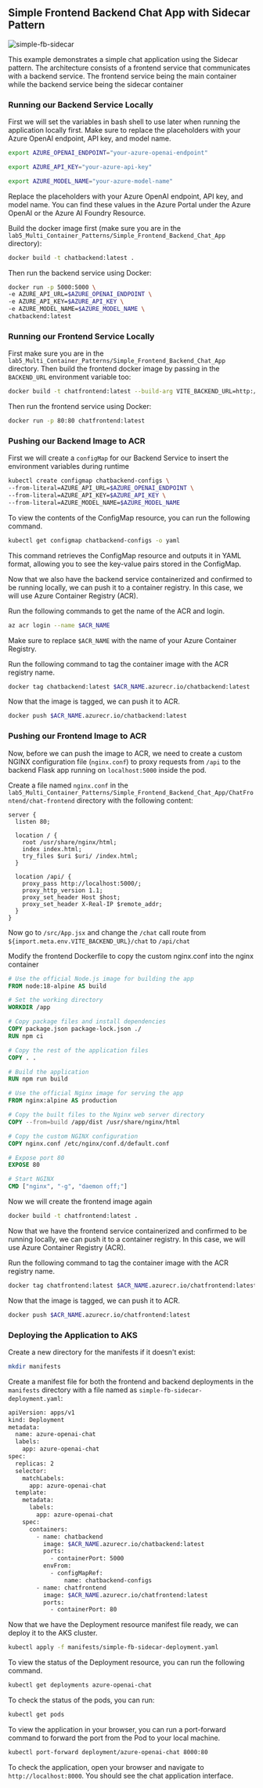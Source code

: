 ## Simple Frontend Backend Chat App with Sidecar Pattern

![simple-fb-sidecar](./Assets/simple-fb-sidecar.png)

This example demonstrates a simple chat application using the Sidecar pattern. The architecture consists of a frontend service that communicates with a backend service. The frontend service being the main container while the backend service being the sidecar container

### Running our Backend Service Locally

First we will set the variables in bash shell to use later when running the application locally first. Make sure to replace the placeholders with your Azure OpenAI endpoint, API key, and model name.

```bash
export AZURE_OPENAI_ENDPOINT="your-azure-openai-endpoint"
```

```bash
export AZURE_API_KEY="your-azure-api-key"
```

```bash
export AZURE_MODEL_NAME="your-azure-model-name"
```

Replace the placeholders with your Azure OpenAI endpoint, API key, and model name. You can find these values in the Azure Portal under the Azure OpenAI or the Azure AI Foundry Resource.

Build the docker image first (make sure you are in the `lab5_Multi_Container_Patterns/Simple_Frontend_Backend_Chat_App` directory):
```bash
docker build -t chatbackend:latest .
```

Then run the backend service using Docker:
```bash
docker run -p 5000:5000 \
-e AZURE_API_URL=$AZURE_OPENAI_ENDPOINT \
-e AZURE_API_KEY=$AZURE_API_KEY \
-e AZURE_MODEL_NAME=$AZURE_MODEL_NAME \
chatbackend:latest
```

### Running our Frontend Service Locally

First make sure you are in the `lab5_Multi_Container_Patterns/Simple_Frontend_Backend_Chat_App` directory. Then build the frontend docker image by passing in the `BACKEND_URL` environment variable too:
```bash
docker build -t chatfrontend:latest --build-arg VITE_BACKEND_URL=http://localhost:5000 .
```

Then run the frontend service using Docker:
```bash
docker run -p 80:80 chatfrontend:latest
```

### Pushing our Backend Image to ACR

First we will create a `configMap` for our Backend Service to insert the environment variables during runtime

```bash
kubectl create configmap chatbackend-configs \
--from-literal=AZURE_API_URL=$AZURE_OPENAI_ENDPOINT \
--from-literal=AZURE_API_KEY=$AZURE_API_KEY \
--from-literal=AZURE_MODEL_NAME=$AZURE_MODEL_NAME
```

To view the contents of the ConfigMap resource, you can run the following command.
```bash
kubectl get configmap chatbackend-configs -o yaml
```

This command retrieves the ConfigMap resource and outputs it in YAML format, allowing you to see the key-value pairs stored in the ConfigMap.

Now that we also have the backend service containerized and confirmed to be running locally, we can push it to a container registry. In this case, we will use Azure Container Registry (ACR).

Run the following commands to get the name of the ACR and login.
```bash
az acr login --name $ACR_NAME
```
Make sure to replace `$ACR_NAME` with the name of your Azure Container Registry.

Run the following command to tag the container image with the ACR registry name.
```bash
docker tag chatbackend:latest $ACR_NAME.azurecr.io/chatbackend:latest
```

Now that the image is tagged, we can push it to ACR.
```bash
docker push $ACR_NAME.azurecr.io/chatbackend:latest
```

### Pushing our Frontend Image to ACR
Now, before we can push the image to ACR, we need to create a custom NGINX configuration file (`nginx.conf`) to proxy requests from `/api` to the backend Flask app running on `localhost:5000` inside the pod.

Create a file named `nginx.conf` in the `lab5_Multi_Container_Patterns/Simple_Frontend_Backend_Chat_App/ChatFrontend/chat-frontend` directory with the following content:

```nginx
server {
  listen 80;

  location / {
    root /usr/share/nginx/html;
    index index.html;
    try_files $uri $uri/ /index.html;
  }

  location /api/ {
    proxy_pass http://localhost:5000/;
    proxy_http_version 1.1;
    proxy_set_header Host $host;
    proxy_set_header X-Real-IP $remote_addr;
  }
}
```

Now go to `/src/App.jsx` and change the `/chat` call route from `${import.meta.env.VITE_BACKEND_URL}/chat` to `/api/chat` 

Modify the frontend Dockerfile to copy the custom nginx.conf into the nginx container
```Dockerfile
# Use the official Node.js image for building the app
FROM node:18-alpine AS build

# Set the working directory
WORKDIR /app

# Copy package files and install dependencies
COPY package.json package-lock.json ./
RUN npm ci

# Copy the rest of the application files
COPY . .

# Build the application
RUN npm run build

# Use the official Nginx image for serving the app
FROM nginx:alpine AS production

# Copy the built files to the Nginx web server directory
COPY --from=build /app/dist /usr/share/nginx/html

# Copy the custom NGINX configuration
COPY nginx.conf /etc/nginx/conf.d/default.conf

# Expose port 80
EXPOSE 80

# Start NGINX
CMD ["nginx", "-g", "daemon off;"]
```

Now we will create the frontend image again
```bash
docker build -t chatfrontend:latest .
```

Now that we have the frontend service containerized and confirmed to be running locally, we can push it to a container registry. In this case, we will use Azure Container Registry (ACR).

Run the following command to tag the container image with the ACR registry name.
```bash
docker tag chatfrontend:latest $ACR_NAME.azurecr.io/chatfrontend:latest
```

Now that the image is tagged, we can push it to ACR.
```bash
docker push $ACR_NAME.azurecr.io/chatfrontend:latest
```

### Deploying the Application to AKS

Create a new directory for the manifests if it doesn't exist:
```bash
mkdir manifests
```

Create a manifest file for both the frontend and backend deployments in the `manifests` directory with a file named as `simple-fb-sidecar-deployment.yaml`:
```bash
apiVersion: apps/v1
kind: Deployment
metadata:
  name: azure-openai-chat
  labels:
    app: azure-openai-chat
spec:
  replicas: 2
  selector:
    matchLabels:
      app: azure-openai-chat
  template:
    metadata:
      labels:
        app: azure-openai-chat
    spec:
      containers:
        - name: chatbackend
          image: $ACR_NAME.azurecr.io/chatbackend:latest
          ports:
            - containerPort: 5000
          envFrom:
            - configMapRef:
                name: chatbackend-configs
        - name: chatfrontend
          image: $ACR_NAME.azurecr.io/chatfrontend:latest
          ports:
            - containerPort: 80
```

Now that we have the Deployment resource manifest file ready, we can deploy it to the AKS cluster.
```bash
kubectl apply -f manifests/simple-fb-sidecar-deployment.yaml
```

To view the status of the Deployment resource, you can run the following command.
```bash
kubectl get deployments azure-openai-chat
```

To check the status of the pods, you can run:
```bash
kubectl get pods
```

To view the application in your browser, you can run a port-forward command to forward the port from the Pod to your local machine.
```bash
kubectl port-forward deployment/azure-openai-chat 8000:80
```

To check the application, open your browser and navigate to `http://localhost:8000`. You should see the chat application interface.

